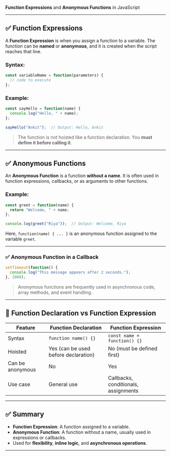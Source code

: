 **Function Expressions** and **Anonymous Functions** in JavaScript 

---

## ✅ Function Expressions

A **Function Expression** is when you assign a function to a variable. The function can be **named** or **anonymous**, and it is created when the script reaches that line.

### Syntax:

```javascript
const variableName = function(parameters) {
  // code to execute
};
```

### Example:

```javascript
const sayHello = function(name) {
  console.log("Hello, " + name);
};

sayHello("Ankit");  // Output: Hello, Ankit
```

> The function is not hoisted like a function declaration. You **must define it before calling it**.

---

## ✅ Anonymous Functions

An **Anonymous Function** is a function **without a name**. It is often used in function expressions, callbacks, or as arguments to other functions.

### Example:

```javascript
const greet = function(name) {
  return "Welcome, " + name;
};

console.log(greet("Riya"));  // Output: Welcome, Riya
```

Here, `function(name) { ... }` is an anonymous function assigned to the variable `greet`.

---

### ✅ Anonymous Function in a Callback

```javascript
setTimeout(function() {
  console.log("This message appears after 2 seconds.");
}, 2000);
```

> Anonymous functions are frequently used in asynchronous code, array methods, and event handling.

---

## 🔁 Function Declaration vs Function Expression

| Feature          | Function Declaration                 | Function Expression                  |
| ---------------- | ------------------------------------ | ------------------------------------ |
| Syntax           | `function name() {}`                 | `const name = function() {}`         |
| Hoisted          | Yes (can be used before declaration) | No (must be defined first)           |
| Can be anonymous | No                                   | Yes                                  |
| Use case         | General use                          | Callbacks, conditionals, assignments |

---

## ✅ Summary

* **Function Expression**: A function assigned to a variable.
* **Anonymous Function**: A function without a name, usually used in expressions or callbacks.
* Used for **flexibility**, **inline logic**, and **asynchronous operations**.

---


